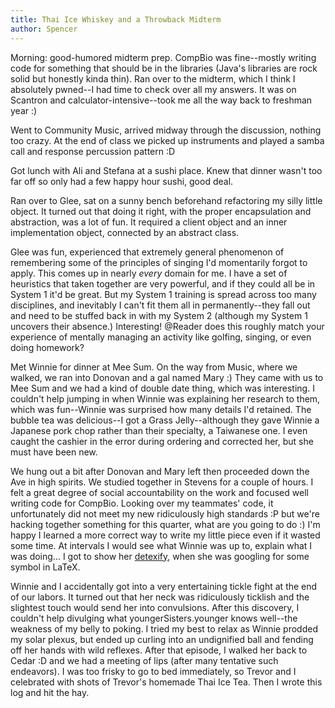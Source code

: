 ```yaml
---
title: Thai Ice Whiskey and a Throwback Midterm
author: Spencer
---
```


Morning: good-humored midterm prep. CompBio was fine--mostly writing code for something that should be in the libraries (Java's libraries are rock solid but honestly kinda thin). Ran over to the midterm, which I think I absolutely pwned--I had time to check over all my answers. It was on Scantron and calculator-intensive--took me all the way back to freshman year :)

Went to Community Music, arrived midway through the discussion, nothing too crazy. At the end of class we picked up instruments and played a samba call and response percussion pattern :D

Got lunch with Ali and Stefana at a sushi place. Knew that dinner wasn't too far off so only had a few happy hour sushi, good deal.

Ran over to Glee, sat on a sunny bench beforehand refactoring my silly little object. It turned out that doing it right, with the proper encapsulation and abstraction, was a lot of fun. It required a client object and an inner implementation object, connected by an abstract class.

Glee was fun, experienced that extremely general phenomenon of remembering some of the principles of singing I'd momentarily forgot to apply. This comes up in nearly *every* domain for me. I have a set of heuristics that taken together are very powerful, and if they could all be in System 1 it'd be great. But my System 1 training is spread across too many disciplines, and inevitably I can't fit them all in permanently--they fall out and need to be stuffed back in with my System 2 (although my System 1 uncovers their absence.) Interesting! @Reader does this roughly match your experience of mentally managing an activity like golfing, singing, or even doing homework?

Met Winnie for dinner at Mee Sum. On the way from Music, where we walked, we ran into Donovan and a gal named Mary :) They came with us to Mee Sum and we had a kind of double date thing, which was interesting. I couldn't help jumping in when Winnie was explaining her research to them, which was fun--Winnie was surprised how many details I'd retained. The bubble tea was delicious--I got a Grass Jelly--although they gave Winnie a Japanese pork chop rather than their specialty, a Taiwanese one. I even caught the cashier in the error during ordering and corrected her, but she must have been new.

We hung out a bit after Donovan and Mary left then proceeded down the Ave in high spirits. We studied together in Stevens for a couple of hours. I felt a great degree of social accountability on the work and focused well writing code for CompBio. Looking over my teammates' code, it unfortunately did not meet my new ridiculously high standards :P but we're hacking together something for this quarter, what are you going to do :) I'm happy I learned a more correct way to write my little piece even if it wasted some time. At intervals I would see what Winnie was up to, explain what I was doing... I got to show her [detexify]("http://detexify.kirelabs.org/"), when she was googling for some symbol in LaTeX.

Winnie and I accidentally got into a very entertaining tickle fight at the end of our labors. It turned out that her neck was ridiculously ticklish and the slightest touch would send her into convulsions. After this discovery, I couldn't help divulging what youngerSisters.younger knows well--the weakness of my belly to poking. I tried my best to relax as Winnie prodded my solar plexus, but ended up curling into an undignified ball and fending off her hands with wild reflexes. After that episode, I walked her back to Cedar :D and we had a meeting of lips (after many tentative such endeavors). I was too frisky to go to bed immediately, so Trevor and I celebrated with shots of Trevor's homemade Thai Ice Tea. Then I wrote this log and hit the hay.


